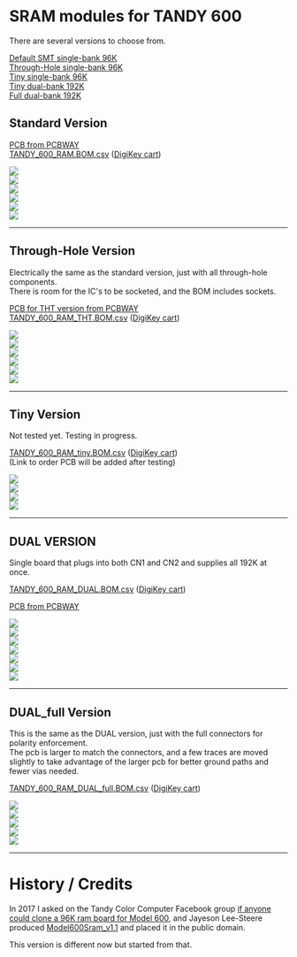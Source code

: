 # SRAM modules for TANDY 600

There are several versions to choose from.

[Default SMT single-bank 96K](#standard-version)  
[Through-Hole single-bank 96K](#through-hole-version)  
[Tiny single-bank 96K](#tiny-version)  
[Tiny dual-bank 192K](#dual-version)  
[Full dual-bank 192K](#dual_full-version)

## Standard Version  
<!-- [PCB from OSHPark](https://oshpark.com/shared_projects/nBVWvJ2W)  -->
[PCB from PCBWAY](https://www.pcbway.com/project/shareproject/TANDY_600_RAM.html)  
[TANDY_600_RAM.BOM.csv](../../raw/main/TANDY_600_RAM.BOM.csv) ([DigiKey cart](https://www.digikey.com/short/mjtb7rnn))  

<!-- [Gerbers](../../releases/latest) -->

![](../../raw/main/PCB/TANDY_600_RAM.jpg)  
![](../../raw/main/PCB/TANDY_600_RAM.top.jpg)  
![](../../raw/main/PCB/TANDY_600_RAM.bottom.jpg)  
![](../../raw/main/PCB/TANDY_600_RAM.svg)  
![](../../raw/main/TANDY_600_RAM.1.jpg)  
![](../../raw/main/TANDY_600_RAM.2.jpg)

----

## Through-Hole Version  

Electrically the same as the standard version, just with all through-hole components.  
There is room for the IC's to be socketed, and the BOM includes sockets.  

[PCB for THT version from PCBWAY](https://www.pcbway.com/project/shareproject/TANDY_600_RAM_96K_THT_70a7bb4c.html)  
[TANDY_600_RAM_THT.BOM.csv](../../raw/main/TANDY_600_RAM_THT.BOM.csv) ([DigiKey cart](https://www.digikey.com/short/5q7bmv0q))  

![](../../raw/main/PCB/TANDY_600_RAM_THT.jpg)  
![](../../raw/main/PCB/TANDY_600_RAM_THT.top.jpg)  
![](../../raw/main/PCB/TANDY_600_RAM_THT.bottom.jpg)  
![](../../raw/main/TANDY_600_RAM_THT.1.jpg)  
![](../../raw/main/TANDY_600_RAM_THT.2.jpg)  
![](../../raw/main/TANDY_600_RAM_THT.3.jpg)  

----

## Tiny Version  

Not tested yet. Testing in progress.  

[TANDY_600_RAM_tiny.BOM.csv](../../raw/main/TANDY_600_RAM_tiny.BOM.csv) ([DigiKey cart](https://www.digikey.com/short/p907n2hq))  
(Link to order PCB will be added after testing)

![](../../raw/main/PCB/TANDY_600_RAM_tiny.jpg)  
![](../../raw/main/PCB/TANDY_600_RAM_tiny.20mm.jpg)  
![](../../raw/main/PCB/TANDY_600_RAM_tiny.top.jpg)  
![](../../raw/main/PCB/TANDY_600_RAM_tiny.bottom.jpg)  

----

## DUAL VERSION

Single board that plugs into both CN1 and CN2 and supplies all 192K at once.  

[TANDY_600_RAM_DUAL.BOM.csv](../../raw/main/TANDY_600_RAM_DUAL.BOM.csv) ([DigiKey cart](https://www.digikey.com/short/4t5v4hp5))  
<!-- [PCB from OSHPark]()  -->
[PCB from PCBWAY](https://www.pcbway.com/project/shareproject/TANDY_600_192K_DUAL_RAM_96d16a20.html)  

![](../../raw/main/PCB/TANDY_600_RAM_DUAL.jpg)  
![](../../raw/main/PCB/TANDY_600_RAM_DUAL.b.jpg)  
![](../../raw/main/PCB/TANDY_600_RAM_DUAL.top.jpg)  
![](../../raw/main/PCB/TANDY_600_RAM_DUAL.bottom.jpg)  
![](../../raw/main/PCB/TANDY_600_RAM_DUAL.svg)  
![](../../raw/main/TANDY_600_RAM_DUAL.install.jpg)  
![](../../raw/main/TANDY_600_RAM_DUAL.display.jpg)  

----

## DUAL_full Version

This is the same as the DUAL version, just with the full connectors for polarity enforcement.  
The pcb is larger to match the connectors, and a few traces are moved slightly to take advantage of the larger pcb for better ground paths and fewer vias needed.  

[TANDY_600_RAM_DUAL_full.BOM.csv](../../raw/main/TANDY_600_RAM_DUAL_full.BOM.csv) ([DigiKey cart](https://www.digikey.com/short/ctmq5hdj))  

![](../../raw/main/PCB/TANDY_600_RAM_DUAL_full.jpg)  
![](../../raw/main/PCB/TANDY_600_RAM_DUAL_full.b.jpg)  
![](../../raw/main/PCB/TANDY_600_RAM_DUAL_full.top.jpg)  
![](../../raw/main/PCB/TANDY_600_RAM_DUAL_full.bottom.jpg)  
![](../../raw/main/PCB/TANDY_600_RAM_DUAL_full.svg)  

----

# History / Credits

In 2017 I asked on the Tandy Color Computer Facebook group [if anyone could clone a 96K ram board for Model 600](https://www.facebook.com/groups/2359462640/permalink/10154864662292641/), and Jayeson Lee-Steere produced [Model600Sram_v1.1](https://github.com/bkw777/TANDY_600_RAM/tree/JLS-1.1) and placed it in the public domain.  

This version is different now but started from that.
